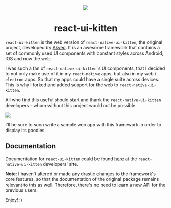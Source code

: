 
<p align="center">
  <img src="https://raw.githubusercontent.com/bukharim96/react-ui-kitten/master/assets/react-ui-kitten-banner-2.png" />
</p>

<h1 align="center">react-ui-kitten</h1>

`react-ui-kitten` is the web version of `react-native-ui-kitten`, the original project, developed by [Akveo](https://akveo.github.io/react-native-ui-kitten/). It is an awesome framework that contains a set of commonly used UI components with constant styles across Android, IOS and now the web.

I was such a fan of `react-native-ui-kitten`'s UI components, that I decided to not only make use of it in my `react-native` apps, but also in my web / `electron` apps. So that my apps could have a single suite across devices. This is why I forked and added support for the web to `react-native-ui-kitten`.

All who find this useful should start and thank the `react-native-ui-kitten` developers - whom without this project would not be possible.

<img src="https://cdn.rawgit.com/akveo/react-native-ui-kitten/master/docs/assets/kittenKit.png"/>

I'll be sure to soon write a sample web app with this framework in order to display its goodies.

## Documentation
Documentation for `react-ui-kitten`  could be found [here](https://akveo.github.io/react-native-ui-kitten/) at the `react-native-ui-kitten` developers' site.

**Note**: I haven't altered or made any drastic changes to the framework's core features, so that the documentation of the original package remains relevant to this as well. Therefore, there's no need to learn a new API for the previous users.

Enjoy! :)